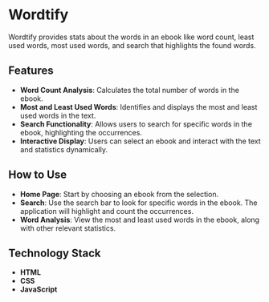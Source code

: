# Wordtify
 Wordtify provides stats about the words in an ebook like word count, least used words, most used words, and search that highlights the found words.

## Features
- **Word Count Analysis**: Calculates the total number of words in the ebook.
- **Most and Least Used Words**: Identifies and displays the most and least used words in the text.
- **Search Functionality**: Allows users to search for specific words in the ebook, highlighting the occurrences.
- **Interactive Display**: Users can select an ebook and interact with the text and statistics dynamically.

## How to Use
- **Home Page**: Start by choosing an ebook from the selection.
- **Search**: Use the search bar to look for specific words in the ebook. The application will highlight and count the occurrences.
- **Word Analysis**: View the most and least used words in the ebook, along with other relevant statistics.

## Technology Stack
- **HTML**
- **CSS**
- **JavaScript**
